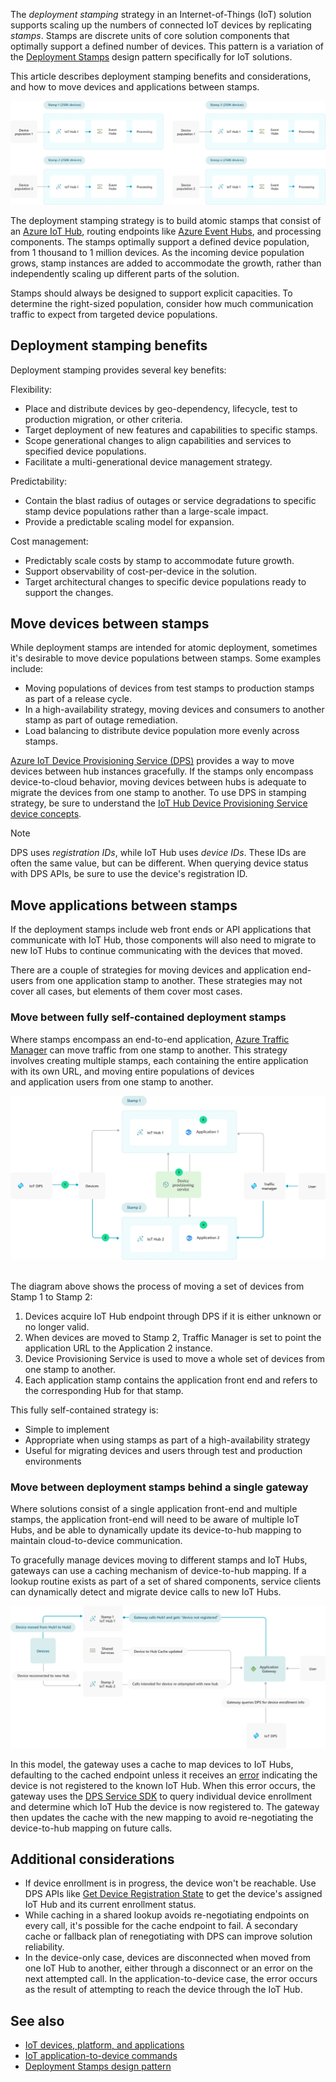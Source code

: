 The *deployment stamping* strategy in an Internet-of-Things (IoT) solution supports scaling up the numbers of connected IoT devices by replicating *stamps*. Stamps are discrete units of core solution components that optimally support a defined number of devices.  This pattern is a variation of the [Deployment Stamps](../../patterns/deployment-stamp.md) design pattern specifically for IoT solutions.

This article describes deployment stamping benefits and considerations, and how to move devices and applications between stamps.

![A diagram showing a deployment stamping strategy for use in Azure IoT](media/scale-iot-deployment-stamps.svg)

The deployment stamping strategy is to build atomic stamps that consist of an [Azure IoT Hub](/azure/iot-hub/about-iot-hub), routing endpoints like [Azure Event Hubs](/azure/event-hubs/event-hubs-about), and processing components. The stamps optimally support a defined device population, from 1 thousand to 1 million devices. As the incoming device population grows, stamp instances are added to accommodate the growth, rather than independently scaling up different parts of the solution.

Stamps should always be designed to support explicit capacities. To determine the right-sized population, consider how much communication traffic to expect from targeted device populations.

## Deployment stamping benefits

Deployment stamping provides several key benefits:

Flexibility:
- Place and distribute devices by geo-dependency, lifecycle, test to production migration, or other criteria.
- Target deployment of new features and capabilities to specific stamps.
- Scope generational changes to align capabilities and services to specified device populations.
- Facilitate a multi-generational device management strategy.

Predictability:
- Contain the blast radius of outages or service degradations to specific stamp device populations rather than a large-scale impact.
- Provide a predictable scaling model for expansion.

Cost management:
- Predictably scale costs by stamp to accommodate future growth.
- Support observability of cost-per-device in the solution.
- Target architectural changes to specific device populations ready to support the changes.

## Move devices between stamps

While deployment stamps are intended for atomic deployment, sometimes it's desirable to move device populations between stamps. Some examples include: 
- Moving populations of devices from test stamps to production stamps as part of a release cycle.
- In a high-availability strategy, moving devices and consumers to another stamp as part of outage remediation.
- Load balancing to distribute device population more evenly across stamps.

[Azure IoT Device Provisioning Service (DPS)](/azure/iot-dps/) provides a way to move devices between hub instances gracefully. If the stamps only encompass device-to-cloud behavior, moving devices between hubs is adequate to migrate the devices from one stamp to another. To use DPS in stamping strategy, be sure to understand the [IoT Hub Device Provisioning Service device concepts](/azure/iot-dps/concepts-device).

>[!NOTE]
>DPS uses *registration IDs*, while IoT Hub uses *device IDs*. These IDs are often the same value, but can be different. When querying device status with DPS APIs, be sure to use the device's registration ID.

## Move applications between stamps

If the deployment stamps include web front ends or API applications that communicate with IoT Hub, those components will also need to migrate to new IoT Hubs to continue communicating with the devices that moved.

There are a couple of strategies for moving devices and application end-users from one application stamp to another. These strategies may not cover all cases, but elements of them cover most cases.

### Move between fully self-contained deployment stamps

Where stamps encompass an end-to-end application, [Azure Traffic Manager](/azure/traffic-manager/traffic-manager-how-it-works) can move traffic from one stamp to another. This strategy involves creating multiple stamps, each containing the entire application with its own URL, and moving entire populations of devices and application users from one stamp to another.

![A diagram explaining how to move a set of devices from one stamp to another stamp.](media/moving-devices-using-dps.svg) 

The diagram above shows the process of moving a set of devices from Stamp 1 to Stamp 2:
1. Devices acquire IoT Hub endpoint through DPS if it is either unknown or no longer valid.
2. When devices are moved to Stamp 2, Traffic Manager is set to point the application URL to the Application 2 instance.
3. Device Provisioning Service is used to move a whole set of devices from one stamp to another.
4. Each application stamp contains the application front end and refers to the corresponding Hub for that stamp.

This fully self-contained strategy is:
- Simple to implement
- Appropriate when using stamps as part of a high-availability strategy
- Useful for migrating devices and users through test and production environments

### Move between deployment stamps behind a single gateway

Where solutions consist of a single application front-end and multiple stamps, the application front-end will need to be aware of multiple IoT Hubs, and be able to dynamically update its device-to-hub mapping to maintain cloud-to-device communication.

To gracefully manage devices moving to different stamps and IoT Hubs, gateways can use a caching mechanism of device-to-hub mapping. If a lookup routine exists as part of a set of shared components, service clients can dynamically detect and migrate device calls to new IoT Hubs.

![A diagram demonstrating how devices can move from one hub to another using an app gateway.](media/move-devices-behind-gateway.svg)

In this model, the gateway uses a cache to map devices to IoT Hubs, defaulting to the cached endpoint unless it receives an [error](/azure/iot-hub/iot-hub-troubleshoot-error-404001-devicenotfound) indicating the device is not registered to the known IoT Hub. When this error occurs, the gateway uses the [DPS Service SDK](/azure/iot-hub/iot-hub-devguide-sdks#azure-iot-service-sdks) to query individual device enrollment and determine which IoT Hub the device is now registered to. The gateway then updates the cache with the new mapping to avoid re-negotiating the device-to-hub mapping on future calls.

## Additional considerations

- If device enrollment is in progress, the device won't be reachable. Use DPS APIs like [Get Device Registration State](/rest/api/iot-dps/service/device-registration-state/get) to get the device's assigned IoT Hub and its current enrollment status.
- While caching in a shared lookup avoids re-negotiating endpoints on every call, it's possible for the cache endpoint to fail. A secondary cache or fallback plan of renegotiating with DPS can improve solution reliability.
- In the device-only case, devices are disconnected when moved from one IoT Hub to another, either through a disconnect or an error on the next attempted call. In the application-to-device case, the error occurs as the result of attempting to reach the device through the IoT Hub.

## See also
- [IoT devices, platform, and applications](devices-platform-application.yml)
- [IoT application-to-device commands](cloud-to-device.yml)
- [Deployment Stamps design pattern](../../patterns/deployment-stamp.md)
